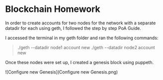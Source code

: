 # Blockchain Homework

In order to create accounts for two nodes for the network with a separate datadir for each using geth, I followed the step by step PoA Guide. 

I accessed the terminal in my geth folder and ran the following commands: 
> ./geth --datadir node1 account new
> ./geth --datadir node2 account new

Once these nodes were set up, I created a genesis block using puppeth.

![Configure new Genesis](Configure new Genesis.png)

